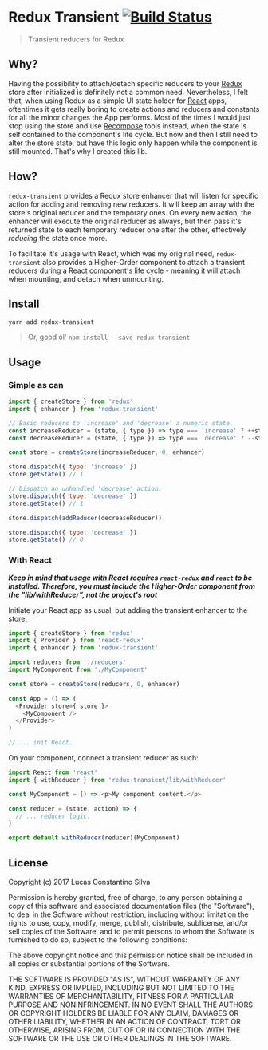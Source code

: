 # Redux Transient [![Build Status](https://travis-ci.org/lucasconstantino/redux-transient.svg?branch=master)](https://travis-ci.org/lucasconstantino/redux-transient)

> Transient reducers for Redux

## Why?

Having the possibility to attach/detach specific reducers to your [Redux](redux.js.org/) store after initialized is definitely not a common need. Nevertheless, I felt that, when using Redux as a simple UI state holder for [React](https://facebook.github.io/react/) apps, oftentimes it gets really boring to create actions and reducers and constants for all the minor changes the App performs. Most of the times I would just stop using the store and use [Recompose](https://github.com/acdlite/recompose/) tools instead, when the state is self contained to the component's life cycle. But now and then I still need to alter the store state, but have this logic only happen while the component is still mounted. That's why I created this lib.

## How?

`redux-transient` provides a Redux store enhancer that will listen for specific action for adding and removing new reducers. It will keep an array with the store's original reducer and the temporary ones. On every new action, the enhancer will execute the original reducer as always, but then pass it's returned state to each temporary reducer one after the other, effectively *reducing* the state once more.

To facilitate it's usage with React, which was my original need, `redux-transient` also provides a Higher-Order component to attach a transient reducers during a React component's life cycle - meaning it will attach when mounting, and detach when unmounting.

## Install

`yarn add redux-transient`

> Or, good ol' `npm install --save redux-transient`

## Usage

### Simple as can

```js
import { createStore } from 'redux'
import { enhancer } from 'redux-transient'

// Basic reducers to 'increase' and 'decrease' a numeric state.
const increaseReducer = (state, { type }) => type === 'increase' ? ++state : state
const decreaseReducer = (state, { type }) => type === 'decrease' ? --state : state

const store = createStore(increaseReducer, 0, enhancer)

store.dispatch({ type: 'increase' })
store.getState() // 1

// Dispatch an unhandled 'decrease' action.
store.dispatch({ type: 'decrease' })
store.getState() // 1

store.dispatch(addReducer(decreaseReducer))

store.dispatch({ type: 'decrease' })
store.getState() // 0
```

### With React

***Keep in mind that usage with React requires `react-redux` and `react` to be installed. Therefore, you must include the Higher-Order component from the "lib/withReducer", not the project's root***

Initiate your React app as usual, but adding the transient enhancer to the store:

```js
import { createStore } from 'redux'
import { Provider } from 'react-redux'
import { enhancer } from 'redux-transient'

import reducers from './reducers'
import MyComponent from './MyComponent'

const store = createStore(reducers, 0, enhancer)

const App = () => (
  <Provider store={ store }>
    <MyComponent />
  </Provider>
)

// ... init React.
```

On your component, connect a transient reducer as such:

```js
import React from 'react'
import { withReducer } from 'redux-transient/lib/withReducer'

const MyComponent = () => <p>My component content.</p>

const reducer = (state, action) => {
  // ... reducer logic.
}

export default withReducer(reducer)(MyComponent)
```

## License

Copyright (c) 2017 Lucas Constantino Silva

Permission is hereby granted, free of charge, to any person obtaining a copy of
this software and associated documentation files (the "Software"), to deal in
the Software without restriction, including without limitation the rights to
use, copy, modify, merge, publish, distribute, sublicense, and/or sell copies
of the Software, and to permit persons to whom the Software is furnished to do
so, subject to the following conditions:

The above copyright notice and this permission notice shall be included in all
copies or substantial portions of the Software.

THE SOFTWARE IS PROVIDED "AS IS", WITHOUT WARRANTY OF ANY KIND, EXPRESS OR
IMPLIED, INCLUDING BUT NOT LIMITED TO THE WARRANTIES OF MERCHANTABILITY,
FITNESS FOR A PARTICULAR PURPOSE AND NONINFRINGEMENT. IN NO EVENT SHALL THE
AUTHORS OR COPYRIGHT HOLDERS BE LIABLE FOR ANY CLAIM, DAMAGES OR OTHER
LIABILITY, WHETHER IN AN ACTION OF CONTRACT, TORT OR OTHERWISE, ARISING FROM,
OUT OF OR IN CONNECTION WITH THE SOFTWARE OR THE USE OR OTHER DEALINGS IN THE
SOFTWARE.
